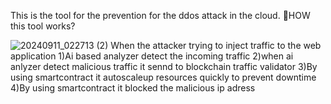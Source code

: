 This is the tool for the prevention for the ddos attack in the cloud.
🤔HOW this tool works?

![20240911_022713 (2)](https://github.com/user-attachments/assets/5c035f1d-a06c-47cf-aba7-44316d1d2832)
When the attacker trying to inject traffic to the web application
1)Ai based analyzer detect the incoming traffic
2)when ai anlyzer detect malicious traffic it sennd to blockchain traffic validator
3)By using smartcontract it autoscaleup resources quickly to prevent downtime
4)By using smartcontract it blocked the malicious ip adress 

